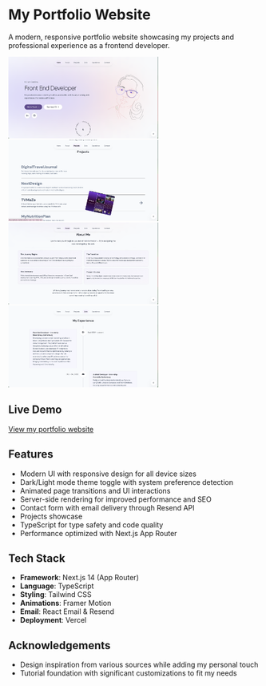 # My Portfolio Website

A modern, responsive portfolio website showcasing my projects and professional experience as a frontend developer.

<div align="left">
  <img src="public/Screenshot_1.png" alt="Intro_img" width="300"/>
    <img src="public/Screenshot_2.png" alt="About_img" width="300"/>
      <img src="public/Screenshot_3.png" alt="Projects_img" width="300"/>
     <img src="public/Screenshot_4.png" alt="Experience_img" width="300"/>
</div>

## Live Demo

[View my portfolio website](https://catavadani-portfolio-nextjs.vercel.app/)

## Features

- Modern UI with responsive design for all device sizes
- Dark/Light mode theme toggle with system preference detection
- Animated page transitions and UI interactions
- Server-side rendering for improved performance and SEO
- Contact form with email delivery through Resend API
- Projects showcase
- TypeScript for type safety and code quality
- Performance optimized with Next.js App Router

## Tech Stack

- **Framework**: Next.js 14 (App Router)
- **Language**: TypeScript
- **Styling**: Tailwind CSS
- **Animations**: Framer Motion
- **Email**: React Email & Resend
- **Deployment**: Vercel

## Acknowledgements

- Design inspiration from various sources while adding my personal touch
- Tutorial foundation with significant customizations to fit my needs

